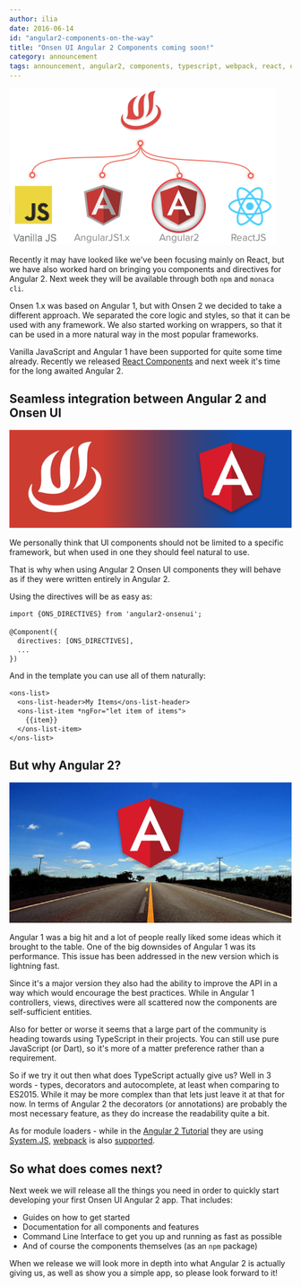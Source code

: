 ```yaml
---
author: ilia
date: 2016-06-14
id: "angular2-components-on-the-way"
title: "Onsen UI Angular 2 Components coming soon!"
category: announcement
tags: announcement, angular2, components, typescript, webpack, react, onsenui
---
```


![Onsen UI bindings](/blog/content/images/2016/Jun/angular2_release_completed_cycle.png)

Recently it may have looked like we've been focusing mainly on React, but we have also worked hard on bringing you components and directives for Angular 2. Next week they will be available through both `npm` and `monaca cli`.

Onsen 1.x was based on Angular 1, but with Onsen 2 we decided to take a different approach. We separated the core logic and styles, so that it can be used with any framework. We also started working on wrappers, so that it can be used in a more natural way in the most popular frameworks.

Vanilla JavaScript and Angular 1 have been supported for quite some time already. Recently we released [React Components](/react) and next week it's time for the long awaited Angular 2.

## Seamless integration between Angular 2 and Onsen UI

![Angular 2 and Onsen 2](/blog/content/images/2016/Jun/angular2_onsen.png)

We personally think that UI components should not be limited to a specific framework, but when used in one they should feel natural to use.

That is why when using Angular 2 Onsen UI components they will behave as if they were written entirely in Angular 2.

Using the directives will be as easy as:

```
import {ONS_DIRECTIVES} from 'angular2-onsenui';

@Component({
  directives: [ONS_DIRECTIVES],
  ...
})
```
And in the template you can use all of them naturally:

```
<ons-list>
  <ons-list-header>My Items</ons-list-header>
  <ons-list-item *ngFor="let item of items">
    {{item}}
  </ons-list-item>
</ons-list>
```

## But why Angular 2?
![Road to Angular 2](/blog/content/images/2016/Jun/road_to_angular.png)

Angular 1 was a big hit and a lot of people really liked some ideas which it brought to the table. One of the big downsides of Angular 1 was its performance. This issue has been addressed in the new version which is lightning fast.

Since it's a major version they also had the ability to improve the API in a way which would encourage the best practices. While in Angular 1 controllers, views, directives were all scattered now the components are self-sufficient entities.

Also for better or worse it seems that a large part of the community is heading towards using TypeScript in their projects. You can still use pure JavaScript (or Dart), so it's more of a matter preference rather than a requirement.

So if we try it out then what does TypeScript actually give us? Well in 3 words - types, decorators and autocomplete, at least when comparing to ES2015. While it may be more complex than that lets just leave it at that for now. In terms of Angular 2 the decorators (or annotations) are probably the most necessary feature, as they do increase the readability quite a bit.

As for module loaders - while in the [Angular 2 Tutorial](https://angular.io/docs/ts/latest/quickstart.html) they are using [System.JS](https://github.com/systemjs/systemjs), [webpack](https://webpack.github.io/) is also [supported](https://angular.io/docs/ts/latest/guide/webpack.html).

## So what does comes next?

Next week we will release all the things you need in order to quickly start developing your first Onsen UI Angular 2 app.
That includes:
 - Guides on how to get started
 - Documentation for all components and features
 - Command Line Interface to get you up and running as fast as possible
 - And of course the components themselves (as an `npm` package)

When we release we will look more in depth into what Angular 2 is actually giving us, as well as show you a simple app, so please look forward to it!
